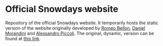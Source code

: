 # Official Snowdays website
Repository of the official Snowdays website. It temporarily hosts the static version of the website originally developed by [Romeo Bellon](https://github.com/mryraghi), [Daniel Morandini](https://github.com/danielmorandini) and [Alessandro Piccoli](https://github.com/alpicco). The original, dynamic, version can be found at [this link](https://github.com/mryraghi/snowdays).
